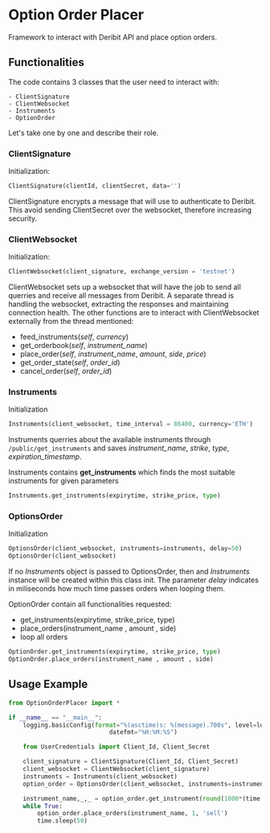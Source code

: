 # Option Order Placer

Framework to interact with Deribit API and place option orders.

## Functionalities

The code contains 3 classes that the user need to interact with:

	- ClientSignature
	- ClientWebsocket
	- Instruments
	- OptionOrder

Let's take one by one and describe their role.

### ClientSignature

Initialization:

```python
ClientSignature(clientId, clientSecret, data='')
```

ClientSignature encrypts a message that will use to authenticate to Deribit. This avoid sending ClientSecret over the websocket, therefore increasing security.

### ClientWebsocket

Initialization:

```python
ClientWebsocket(client_signature, exchange_version = 'testnet')
```

ClientWebsocket sets up a websocket that will have the job to send all querries and receive all messages from Deribit. A separate thread is handling the websocket, extracting the responses and maintaining connection health. The other functions are to interact with ClientWebsocket externally from the thread mentioned:

- feed_instruments(*self*, *currency*)
- get_orderbook(*self*, *instrument_name*)
- place_order(*self*, *instrument_name*, *amount*, *side*, *price*)
- get_order_state(*self*, *order_id*)
- cancel_order(*self*, *order_id*)

### Instruments

Initialization

```python
Instruments(client_websocket, time_interval = 86400, currency='ETH')
```

Instruments querries about the available instruments through `/public/get_instruments` and saves *instrument_name*, *strike*, *type*, *expiration_timestamp*. 

Instruments contains **get_instruments** which finds the most suitable instruments for given parameters

```python
Instruments.get_instruments(expirytime, strike_price, type)
```

### OptionsOrder

Initialization

```python
OptionsOrder(client_websocket, instruments=instruments, delay=50)
OptionsOrder(client_websocket)
```

If no *Instrument*s object is passed to OptionsOrder, then and *Instruments* instance will be created within this class init. The parameter *delay* indicates in miliseconds how much time passes orders when looping them.

OptionOrder contain all functionalities requested:

- get_instruments(expirytime, strike_price, type)
- place_orders(instrument_name , amount , side)
- loop all orders

```python
OptionOrder.get_instruments(expirytime, strike_price, type)
OptionOrder.place_orders(instrument_name , amount , side)
```



## Usage Example



```python
from OptionOrderPlacer import *

if __name__ == "__main__":
    logging.basicConfig(format="%(asctime)s: %(message).700s", level=logging.INFO,
                            datefmt="%H:%M:%S")

    from UserCredentials import Client_Id, Client_Secret

    client_signature = ClientSignature(Client_Id, Client_Secret)
    client_websocket = ClientWebsocket(client_signature)
    instruments = Instruments(client_websocket)
    option_order = OptionsOrder(client_websocket, instruments=instruments)

    instrument_name,_,_ = option_order.get_instrument(round(1000*(time.time()+200)), 1319.3, 'call')
    while True:
        option_order.place_orders(instrument_name, 1, 'sell')
        time.sleep(50)
```

